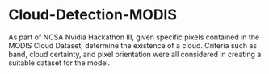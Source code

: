 # Cloud-Detection-MODIS
As part of NCSA Nvidia Hackathon III, given specific pixels contained in the MODIS Cloud Dataset, determine the existence of a cloud. Criteria such as band, cloud certainty, and pixel orientation were all considered in creating a suitable dataset for the model.
